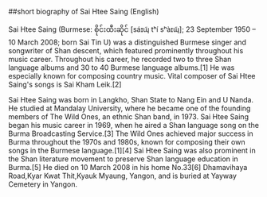 ##short biography of Sai Htee Saing (English)

Sai Htee Saing (Burmese: စိုင်းထီးဆိုင် [sáɪɰ̃ tʰí sʰàɪɰ̃]; 23 September 1950 – 10 March 2008; born Sai Tin U) was a distinguished Burmese singer and songwriter of Shan descent, which featured prominently throughout his music career. Throughout his career, he recorded two to three Shan language albums and 30 to 40 Burmese language albums.[1] He was especially known for composing country music. Vital composer of Sai Htee Saing's songs is Sai Kham Leik.[2]

Sai Htee Saing was born in Langkho, Shan State to Nang Ein and U Nanda. He studied at Mandalay University, where he became one of the founding members of The Wild Ones, an ethnic Shan band, in 1973. Sai Htee Saing began his music career in 1969, when he aired a Shan language song on the Burma Broadcasting Service.[3] The Wild Ones achieved major success in Burma throughout the 1970s and 1980s, known for composing their own songs in the Burmese language.[1][4] Sai Htee Saing was also prominent in the Shan literature movement to preserve Shan language education in Burma.[5] He died on 10 March 2008 in his home No.33[6] Dhamavihaya Road,Kyar Kwat Thit,Kyauk Myaung, Yangon, and is buried at Yayway Cemetery in Yangon.